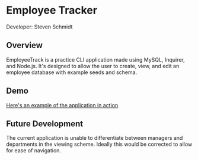 # Employee Tracker

Developer: Steven Schmidt

## Overview

EmployeeTrack is a practice CLI application made using MySQL, Inquirer, and Node.js. It's designed to allow the user to create, view, and edit an employee database with example seeds and schema.

## Demo
[Here's an example of the application in action](https://drive.google.com/file/d/170tOK42-Pu3A5IL7iwX-QWJ5cfZJ6Z0h/view)

## Future Development

The current application is unable to differentiate between managers and departments in the viewing scheme. Ideally this would be corrected to allow for ease of navigation.
